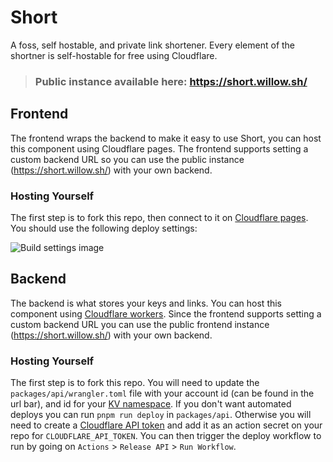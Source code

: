 # Short

A foss, self hostable, and private link shortener. Every element of the shortner is self-hostable for free using Cloudflare.

> ### Public instance available here: https://short.willow.sh/

## Frontend

The frontend wraps the backend to make it easy to use Short, you can host this component using Cloudflare pages. The frontend supports setting a custom backend URL so you can use the public instance (https://short.willow.sh/) with your own backend.

### Hosting Yourself

The first step is to fork this repo, then connect to it on [Cloudflare pages](https://dash.cloudflare.com/?to=/:account/pages). You should use the following deploy settings:

![Build settings image](https://i.imgur.com/NeUzQzN.png)

## Backend

The backend is what stores your keys and links. You can host this component using [Cloudflare workers](https://dash.cloudflare.com/?to=/:account/workers). Since the frontend supports setting a custom backend URL you can use the public frontend instance (https://short.willow.sh/) with your own backend.

### Hosting Yourself

The first step is to fork this repo. You will need to update the `packages/api/wrangler.toml` file with your account id (can be found in the url bar), and id for your [KV namespace](https://dash.cloudflare.com/?to=/:account/workers/kv/namespaces). If you don't want automated deploys you can run `pnpm run deploy` in `packages/api`. Otherwise you will need to create a [Cloudflare API token](https://dash.cloudflare.com/profile/api-tokens) and add it as an action secret on your repo for `CLOUDFLARE_API_TOKEN`. You can then trigger the deploy workflow to run by going on `Actions` > `Release API` > `Run Workflow`.
